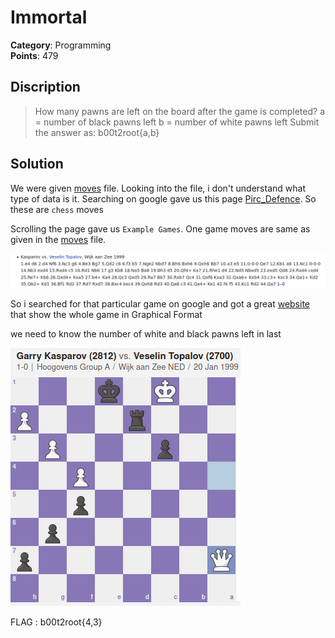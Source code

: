 # Immortal

**Category**: Programming \
**Points**: 479

## Discription

> How many pawns are left on the board after the game is completed?
a = number of black pawns left
b = number of white pawns left
Submit the answer as: b00t2root{a,b}

## Solution

We were given [moves](moves) file. Looking into the file, i don't understand what type of data is it. Searching on google gave us this page [Pirc_Defence](https://en.wikipedia.org/wiki/Pirc_Defence). So these are `chess` moves

Scrolling the page gave us `Example Games`. One game moves are same as given in the [moves](moves) file.

![](wiki.png)

So i searched for that particular game on google and got a great [website](https://www.chess.com/blog/SamCopeland/the-greatest-chess-game-of-all-time-explained-kasparov-vs-topalov-1999) that show the whole game in Graphical Format

we need to know the number of white and black pawns left in last

![](chess.png)

FLAG : b00t2root{4,3}
